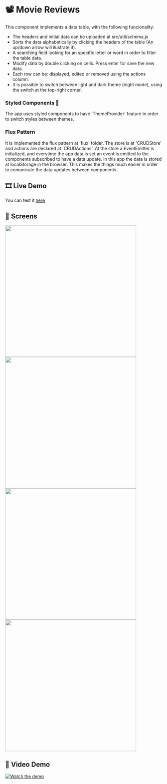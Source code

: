 # 📽️ Movie Reviews

This component implements a data table, with the following funcionality:

- The headers and initial data can be uploaded at src/util/schema.js
- Sorts the data alphabetically by clicking the headers of the table (An up/down arrow will ilustrate it).
- A searching field looking for an specific letter or word in order to filter the table data.
- Modify data by double clicking on cells. Press enter for save the new data.
- Each row can be: displayed, edited or removed using the actions column.
- It is possible to switch between light and dark theme (night mode), using the switch at the top-right corner.

### Styled Components 💅
The app uses styled components to have 'ThemeProvider' feature in order to switch styles between themes.

### Flux Pattern
It is implemented the flux pattern at 'flux' folder. The store is at 'CRUDStore' and actions are declared at 'CRUDActions'. At the store a EventEmitter is initialized, and everytime the app data is set an event is emitted to the components subscribed to have a data update. In this app the data is stored at localStorage in the browser. This makes the things much easier in order to comunicate the data updates between components.

## 🎞️ Live Demo
You can test it [here](http://reviews.guilleangulo.me)

## 📸 Screens

<img src="https://github.com/GuilleAngulo/movie-reviews/blob/master/img/light-theme.png" width="420"> <img src="https://github.com/GuilleAngulo/movie-reviews/blob/master/img/light-edit.png" width="420">
<img src="https://github.com/GuilleAngulo/movie-reviews/blob/master/img/dark-theme.png" width="420"> <img src="https://github.com/GuilleAngulo/movie-reviews/blob/master/img/add-dark.png" width="420">

## 🎥 Video Demo
[![Watch the demo](https://github.com/GuilleAngulo/movie-reviews/blob/master/img/github-youtube.png)](https://www.youtube.com/watch?v=PAjQd3ibD4Y)
